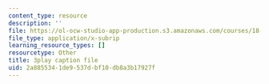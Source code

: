 ```yaml
---
content_type: resource
description: ''
file: https://ol-ocw-studio-app-production.s3.amazonaws.com/courses/18-01sc-single-variable-calculus-fall-2010/2a8855341de9537dbf10db8a3b17927f_21784.vtt
file_type: application/x-subrip
learning_resource_types: []
resourcetype: Other
title: 3play caption file
uid: 2a885534-1de9-537d-bf10-db8a3b17927f
---
```

